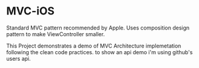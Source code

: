 # MVC-iOS
Standard MVC pattern recommended by Apple. Uses composition design pattern to make ViewController smaller.


This Project demonstrates a demo of MVC Architecture implemetation following the clean code practices.
to show an api demo i'm using github's users api.
